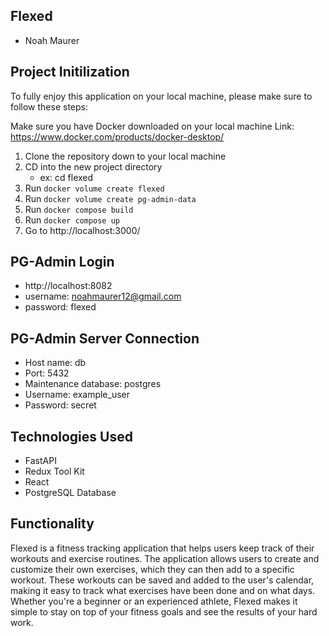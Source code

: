 ## Flexed

-   Noah Maurer

## Project Initilization

To fully enjoy this application on your local machine, please make sure to follow these steps:

Make sure you have Docker downloaded on your local machine
Link: https://www.docker.com/products/docker-desktop/

1. Clone the repository down to your local machine
2. CD into the new project directory
    - ex: cd flexed
3. Run `docker volume create flexed`
4. Run `docker volume create pg-admin-data`
5. Run `docker compose build`
6. Run `docker compose up`
7. Go to http://localhost:3000/

## PG-Admin Login

-   http://localhost:8082
-   username: noahmaurer12@gmail.com
-   password: flexed

## PG-Admin Server Connection

-   Host name: db
-   Port: 5432
-   Maintenance database: postgres
-   Username: example_user
-   Password: secret

## Technologies Used

-   FastAPI
-   Redux Tool Kit
-   React
-   PostgreSQL Database

## Functionality

Flexed is a fitness tracking application that helps users keep track of their workouts and exercise routines. The application allows users to create and customize their own exercises, which they can then add to a specific workout. These workouts can be saved and added to the user's calendar, making it easy to track what exercises have been done and on what days. Whether you're a beginner or an experienced athlete, Flexed makes it simple to stay on top of your fitness goals and see the results of your hard work.
